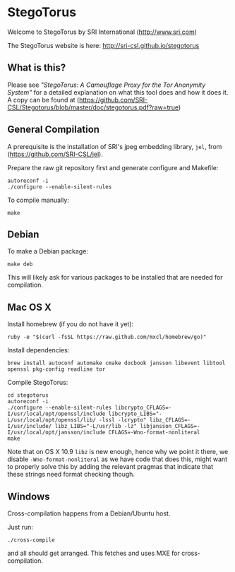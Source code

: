 StegoTorus
==========

Welcome to StegoTorus by SRI International (http://www.sri.com)

The StegoTorus website  is here: http://sri-csl.github.io/stegotorus

What is this?
-------------

Please see *"StegoTorus: A Camouflage Proxy for the Tor Anonymity System"*
for a detailed explanation on what this tool does and how it does it.
A copy can be found at (https://github.com/SRI-CSL/Stegotorus/blob/master/doc/stegotorus.pdf?raw=true)

General Compilation
-------------------

A prerequisite is the installation of SRI's jpeg embedding 
library, `jel`, from (https://github.com/SRI-CSL/jel).

Prepare the raw git repository first and generate configure and Makefile:
```
autoreconf -i
./configure --enable-silent-rules
```

To compile manually:
```
make
```

Debian
------

To make a Debian package:
```
make deb
```

This will likely ask for various packages to be installed that are needed for compilation.

Mac OS X
--------

Install homebrew (if you do not have it yet):
```
ruby -e "$(curl -fsSL https://raw.github.com/mxcl/homebrew/go)"
```

Install dependencies:
```
brew install autoconf automake cmake docbook jansson libevent libtool openssl pkg-config readline tor
```

Compile StegoTorus:
```
cd stegotorus
autoreconf -i
./configure --enable-silent-rules libcrypto_CFLAGS=-I/usr/local/opt/openssl/include libcrypto_LIBS="-L/usr/local/opt/openssl/lib/ -lssl -lcrypto" libz_CFLAGS=-I/usr/include/ libz_LIBS="-L/usr/lib -lz" libjansson_CFLAGS=-I/usr/local/opt/jansson/include CFLAGS=-Wno-format-nonliteral
make
```

Note that on OS X 10.9 `libz` is new enough, hence why we point it there, we disable `-Wno-format-nonliteral` as we have code that does this, might want to properly solve this by adding the relevant pragmas that indicate that these strings need format checking though.

Windows
-------

Cross-compilation happens from a Debian/Ubuntu host.

Just run:
```
./cross-compile
```
and all should get arranged. This fetches and uses MXE for cross-compilation.

